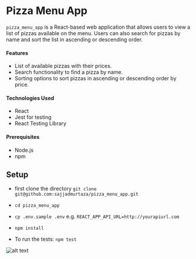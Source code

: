 # Pizza Menu App

`pizza_menu_app` is a React-based web application that allows users to view a list of pizzas available on the menu. Users can also search for pizzas by name and sort the list in ascending or descending order.


#### Features
* List of available pizzas with their prices.
* Search functionality to find a pizza by name.
* Sorting options to sort pizzas in ascending or descending order by price.

#### Technologies Used
* React
* Jest for testing
* React Testing Library

#### Prerequisites
* Node.js
* npm


## Setup

* first clone the directory 
                      ```
                      git clone git@github.com:sajjadmurtaza/pizza_menu_app.git
                      ```

*  ```cd pizza_menu_app```

 *  ```cp .env.sample .env``` e.g. ```REACT_APP_API_URL=http://yourapiurl.com```

 *  ```npm install```

 *  To run the tests: ```npm test```


![alt text](https://raw.githubusercontent.com/sajjadmurtaza/SchedulyBridge/master/app/assets/images/fe.png "froendend app Screenshot")
